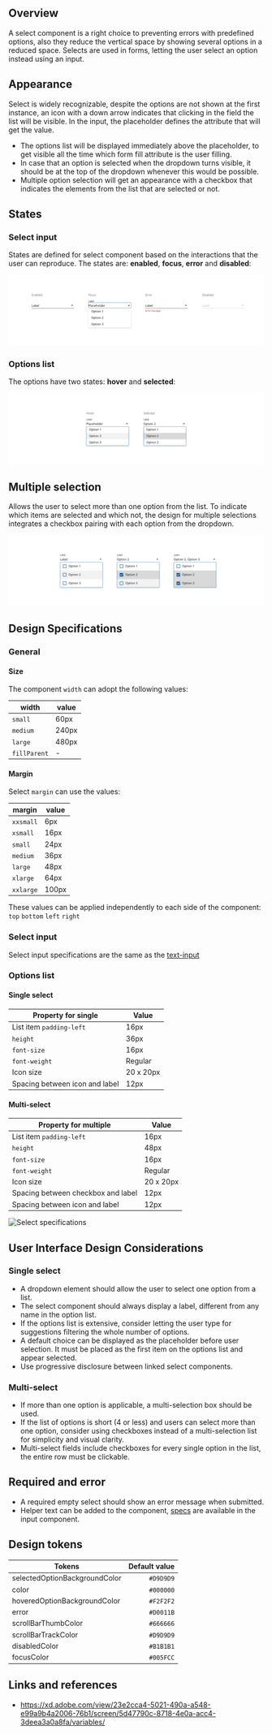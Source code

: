 ## Overview

A select component is a right choice to preventing errors with predefined options, also they reduce the vertical space by showing several options in a reduced space. Selects are used in forms, letting the user select an option instead using an input.

## Appearance

Select is widely recognizable, despite the options are not shown at the first instance, an icon with a down arrow indicates that clicking in the field the list will be visible. In the input, the placeholder defines the attribute that will get the value. 

* The options list will be displayed immediately above the placeholder, to get visible all the time which form fill attribute is the user filling.
* In case that an option is selected when the dropdown turns visible, it should be at the top of the dropdown whenever this would be possible.
* Multiple option selection will get an appearance with a checkbox that indicates the elements from the list that are selected or not.


## States

### Select input

States are defined for select component based on the interactions that the user can reproduce. The states are: **enabled**, **focus**, **error** and **disabled**:

![Select states](images/select_states.png)

### Options list

The options have two states: **hover** and **selected**:

![Option list states](images/select_option_states.png)



## Multiple selection

Allows the user to select more than one option from the list. To indicate which items are selected and which not, the design for multiple selections integrates a checkbox pairing with each option from the dropdown.

![Select multiple option](images/select_multi.png)

## Design Specifications

### General

#### Size

The component `width` can adopt the following values:

width | value
-- | --
```small``` | 60px
```medium``` | 240px
```large``` | 480px
```fillParent``` | -

#### Margin

Select `margin` can use the values:

margin | value
-- | --
```xxsmall``` | 6px
```xsmall``` | 16px
```small``` | 24px
```medium``` | 36px
```large``` | 48px
```xlarge``` | 64px
```xxlarge``` | 100px

These values can be applied independently to each side of the component:
```top``` ```bottom``` ```left``` ```right```

### Select input

Select input specifications are the same as the [text-input](https://developer.dxc.com/design/components/text-input)

### Options list

#### Single select

| Property for single     |                           Value |
| ----------------------- | ------------------------------ |
| List item `padding-left`      |            16px |
| `height`                  |     36px |
| `font-size`               |                          16px |
| `font-weight`             |                       Regular |
| Icon size               |                    20 x 20px|
| Spacing between icon and label | 12px  |


#### Multi-select

| Property for multiple   |                 Value |
| ----------------------- | -------------------- |
| List item `padding-left`      |            16px |
| `height`                  |     48px |
| `font-size`               |                          16px |
| `font-weight`             |                       Regular |
| Icon size               |                    20 x 20px|
| Spacing between checkbox and label | 12px  |
| Spacing between icon and label | 12px  |


![Select specifications](images/select_spec.png)

## User Interface Design Considerations

### Single select

- A dropdown element should allow the user to select one option from a list.
- The select component should always display a label, different from any name in the option list.
- If the options list is extensive, consider letting the user type for suggestions filtering the whole number of options.
- A default choice can be displayed as the placeholder before user selection. It must be placed as the first item on the options list and appear selected.
- Use progressive disclosure between linked select components.

### Multi-select

- If more than one option is applicable, a multi-selection box should be used.
- If the list of options is short (4 or less) and users can select more than one option, consider using checkboxes instead of a multi-selection list for simplicity and visual clarity.
- Multi-select fields include checkboxes for every single option in the list, the entire row must be clickable.

## Required and error

* A required empty select should show an error message when submitted.
* Helper text can be added to the component, [specs](https://developer.dxc.com/design/components/text-input) are available in the input component.

## Design tokens

| Tokens                        | Default value |
| ----------------------------- | ------------: |
| selectedOptionBackgroundColor |     `#D9D9D9` |
| color                         |     `#000000` |
| hoveredOptionBackgroundColor  |     `#F2F2F2` |
| error                         |     `#D0011B` |
| scrollBarThumbColor           |     `#666666` |
| scrollBarTrackColor           |     `#D9D9D9` |
| disabledColor                 |     `#B1B1B1` |
| focusColor                    |     `#005FCC` |


## Links and references

- https://xd.adobe.com/view/23e2cca4-5021-490a-a548-e99a9b4a2006-76b1/screen/5d47790c-8718-4e0a-acc4-3deea3a0a8fa/variables/

